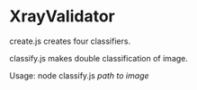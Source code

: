 # XrayValidator

create.js creates four classifiers.

classify.js makes double classification of image.

Usage:
node classify.js *path to image*
